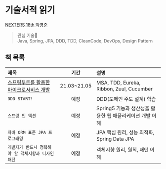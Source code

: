 # 기술서적 읽기

[NEXTERS 18th 박영준](https://github.com/jun108059)

> 관심 기술👀  
> Java, Spring, JPA, DDD, TDD, CleanCode, DevOps, Design Pattern

## 책 목록

| 제목 | 기간 | 설명 |
|:---|:---:|:---|
| [스프링부트를 활용한 마이크로서비스 개발](스프링-부트를-활용한-마이크로서비스-개발/) | 21.03~21.05 | MSA, TDD, Eureka, Ribbon, Zuul, Cucumber |
| `DDD START!` | 예정 | DDD(도메인 주도 설계) 학습 |
| `스프링 인 액션` | 예정 | Spring5 기능과 생산성을 활용한 웹 애플리케이션 개발 이해 |
| `자바 ORM 표준 JPA 프로그래밍` | 예정 | JPA 핵심 원리, 성능 최적화, Spring Data JPA |
| `개발자가 반드시 정복해야 할 객체지향과 디자인 패턴` | 예정 | 객체지향 원리, 원칙, 패턴 이해 |
